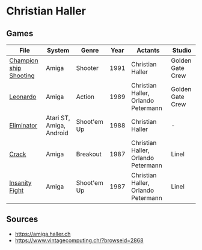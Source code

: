 # Christian Haller

## Games
| File                                                      | System                   | Genre       | Year | Actants                             | Studio           |
| --------------------------------------------------------- | ------------------------ | ----------- | ---- | ----------------------------------- | ---------------- |
| [Champion ship Shooting](games/Champion%20ship%20Shooting.md) | Amiga                    | Shooter     | 1991 | Christian Haller                    | Golden Gate Crew |
| [Leonardo](games/Leonardo.md)                           | Amiga                    | Action      | 1989 | Christian Haller, Orlando Petermann | Golden Gate Crew |
| [Eliminator](games/Eliminator.md)                       | Atari ST, Amiga, Android | Shoot'em Up | 1988 | Christian Haller                    | \-               |
| [Crack](games/Crack.md)                                 | Amiga                    | Breakout    | 1987 | Christian Haller, Orlando Petermann | Linel            |
| [Insanity Fight](games/Insanity%20Fight.md)               | Amiga                    | Shoot'em Up | 1987 | Christian Haller, Orlando Petermann | Linel            |


## Sources
- https://amiga.haller.ch
- https://www.vintagecomputing.ch/?browseid=2868